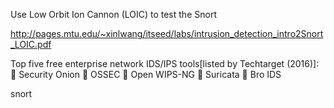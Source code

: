 
Use Low Orbit Ion Cannon (LOIC) to test the Snort

http://pages.mtu.edu/~xinlwang/itseed/labs/intrusion_detection_intro2Snort_LOIC.pdf

Top five free enterprise network IDS/IPS tools[listed by Techtarget (2016)]: 
 Security Onion
 OSSEC
 Open WIPS-NG
 Suricata
 Bro IDS

snort
